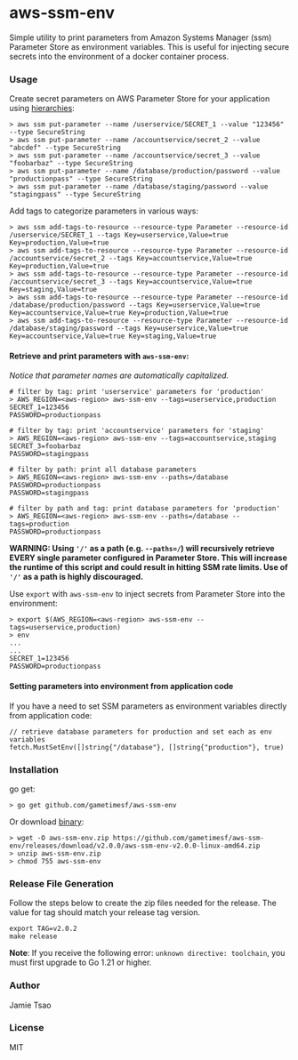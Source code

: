 # aws-ssm-env
Simple utility to print parameters from Amazon Systems Manager (ssm) Parameter Store as environment variables. This is useful for injecting secure secrets into the environment of a docker container process.

### Usage
Create secret parameters on AWS Parameter Store for your application using [hierarchies](http://docs.aws.amazon.com/systems-manager/latest/userguide/sysman-paramstore-working.html#sysman-paramstore-su-organize):
```
> aws ssm put-parameter --name /userservice/SECRET_1 --value "123456" --type SecureString
> aws ssm put-parameter --name /accountservice/secret_2 --value "abcdef" --type SecureString
> aws ssm put-parameter --name /accountservice/secret_3 --value "foobarbaz" --type SecureString
> aws ssm put-parameter --name /database/production/password --value "productionpass" --type SecureString
> aws ssm put-parameter --name /database/staging/password --value "stagingpass" --type SecureString
```
Add tags to categorize parameters in various ways:
```
> aws ssm add-tags-to-resource --resource-type Parameter --resource-id /userservice/SECRET_1 --tags Key=userservice,Value=true Key=production,Value=true
> aws ssm add-tags-to-resource --resource-type Parameter --resource-id /accountservice/secret_2 --tags Key=accountservice,Value=true Key=production,Value=true
> aws ssm add-tags-to-resource --resource-type Parameter --resource-id /accountservice/secret_3 --tags Key=accountservice,Value=true Key=staging,Value=true
> aws ssm add-tags-to-resource --resource-type Parameter --resource-id /database/production/password --tags Key=userservice,Value=true Key=accountservice,Value=true Key=production,Value=true
> aws ssm add-tags-to-resource --resource-type Parameter --resource-id /database/staging/password --tags Key=userservice,Value=true Key=accountservice,Value=true Key=staging,Value=true
```

#### Retrieve and print parameters with `aws-ssm-env`:

*Notice that parameter names are automatically capitalized.*
```
# filter by tag: print 'userservice' parameters for 'production'
> AWS_REGION=<aws-region> aws-ssm-env --tags=userservice,production
SECRET_1=123456
PASSWORD=productionpass

# filter by tag: print 'accountservice' parameters for 'staging'
> AWS_REGION=<aws-region> aws-ssm-env --tags=accountservice,staging
SECRET_3=foobarbaz
PASSWORD=stagingpass

# filter by path: print all database parameters
> AWS_REGION=<aws-region> aws-ssm-env --paths=/database
PASSWORD=productionpass
PASSWORD=stagingpass

# filter by path and tag: print database parameters for 'production'
> AWS_REGION=<aws-region> aws-ssm-env --paths=/database --tags=production
PASSWORD=productionpass
```

**WARNING: Using `'/'` as a path (e.g. `--paths=/`) will recursively retrieve EVERY single parameter configured in Parameter Store.  This will increase the runtime of this script and could result in hitting SSM rate limits. Use of `'/'` as a path is highly discouraged.**


Use `export` with `aws-ssm-env` to inject secrets from Parameter Store into the environment:
```
> export $(AWS_REGION=<aws-region> aws-ssm-env --tags=userservice,production)
> env
...
...
SECRET_1=123456
PASSWORD=productionpass
```

#### Setting parameters into environment from application code
If you have a need to set SSM parameters as environment variables directly from application code:
```
// retrieve database parameters for production and set each as env variables
fetch.MustSetEnv([]string{"/database"}, []string{"production"}, true)
```

### Installation
go get:
```
> go get github.com/gametimesf/aws-ssm-env
```
Or download [binary](https://github.com/gametimesf/aws-ssm-env/releases/latest):
```
> wget -O aws-ssm-env.zip https://github.com/gametimesf/aws-ssm-env/releases/download/v2.0.0/aws-ssm-env-v2.0.0-linux-amd64.zip
> unzip aws-ssm-env.zip
> chmod 755 aws-ssm-env
```

### Release File Generation
Follow the steps below to create the zip files needed for the release. The value for tag should match your release tag version.
```
export TAG=v2.0.2
make release
```

**Note**: If you receive the following error: `unknown directive: toolchain`, you must first upgrade to Go 1.21 or higher.

### Author
Jamie Tsao

### License
MIT
